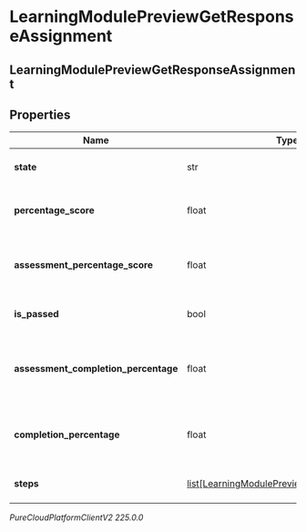 # LearningModulePreviewGetResponseAssignment

## LearningModulePreviewGetResponseAssignment

## Properties

|Name | Type | Description | Notes|
|------------ | ------------- | ------------- | -------------|
| **state** | str | The Learning Assignment state | [optional] |
| **percentage_score** | float | The user&#39;s percentage score for this assignment | [optional] |
| **assessment_percentage_score** | float | The user&#39;s percentage score for this assignment&#39;s assessment | [optional] |
| **is_passed** | bool | True if the assessment was passed | [optional] |
| **assessment_completion_percentage** | float | The assessment completion percentage of assignment | [optional] |
| **completion_percentage** | float | The overall completion percentage of assignment | [optional] |
| **steps** | [list[LearningModulePreviewGetResponseStep]](LearningModulePreviewGetResponseStep) | List of assignment steps | [optional] |



_PureCloudPlatformClientV2 225.0.0_
